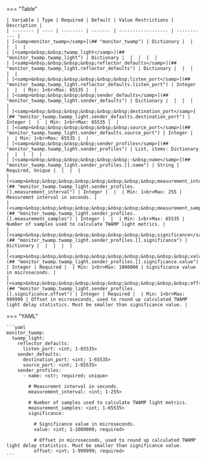 <!--
  ~ Copyright (c) 2025 Arista Networks, Inc.
  ~ Use of this source code is governed by the Apache License 2.0
  ~ that can be found in the LICENSE file.
  -->
=== "Table"

    | Variable | Type | Required | Default | Value Restrictions | Description |
    | -------- | ---- | -------- | ------- | ------------------ | ----------- |
    | [<samp>monitor_twamp</samp>](## "monitor_twamp") | Dictionary |  |  |  |  |
    | [<samp>&nbsp;&nbsp;twamp_light</samp>](## "monitor_twamp.twamp_light") | Dictionary |  |  |  |  |
    | [<samp>&nbsp;&nbsp;&nbsp;&nbsp;reflector_defaults</samp>](## "monitor_twamp.twamp_light.reflector_defaults") | Dictionary |  |  |  |  |
    | [<samp>&nbsp;&nbsp;&nbsp;&nbsp;&nbsp;&nbsp;listen_port</samp>](## "monitor_twamp.twamp_light.reflector_defaults.listen_port") | Integer |  |  | Min: 1<br>Max: 65535 |  |
    | [<samp>&nbsp;&nbsp;&nbsp;&nbsp;sender_defaults</samp>](## "monitor_twamp.twamp_light.sender_defaults") | Dictionary |  |  |  |  |
    | [<samp>&nbsp;&nbsp;&nbsp;&nbsp;&nbsp;&nbsp;destination_port</samp>](## "monitor_twamp.twamp_light.sender_defaults.destination_port") | Integer |  |  | Min: 1<br>Max: 65535 |  |
    | [<samp>&nbsp;&nbsp;&nbsp;&nbsp;&nbsp;&nbsp;source_port</samp>](## "monitor_twamp.twamp_light.sender_defaults.source_port") | Integer |  |  | Min: 1<br>Max: 65535 |  |
    | [<samp>&nbsp;&nbsp;&nbsp;&nbsp;sender_profiles</samp>](## "monitor_twamp.twamp_light.sender_profiles") | List, items: Dictionary |  |  |  |  |
    | [<samp>&nbsp;&nbsp;&nbsp;&nbsp;&nbsp;&nbsp;-&nbsp;name</samp>](## "monitor_twamp.twamp_light.sender_profiles.[].name") | String | Required, Unique |  |  |  |
    | [<samp>&nbsp;&nbsp;&nbsp;&nbsp;&nbsp;&nbsp;&nbsp;&nbsp;measurement_interval</samp>](## "monitor_twamp.twamp_light.sender_profiles.[].measurement_interval") | Integer |  |  | Min: 1<br>Max: 255 | Measuremnt interval in seconds. |
    | [<samp>&nbsp;&nbsp;&nbsp;&nbsp;&nbsp;&nbsp;&nbsp;&nbsp;measurement_samples</samp>](## "monitor_twamp.twamp_light.sender_profiles.[].measurement_samples") | Integer |  |  | Min: 1<br>Max: 65535 | Number of samples used to calculate TWAMP light metrics. |
    | [<samp>&nbsp;&nbsp;&nbsp;&nbsp;&nbsp;&nbsp;&nbsp;&nbsp;significance</samp>](## "monitor_twamp.twamp_light.sender_profiles.[].significance") | Dictionary |  |  |  |  |
    | [<samp>&nbsp;&nbsp;&nbsp;&nbsp;&nbsp;&nbsp;&nbsp;&nbsp;&nbsp;&nbsp;value</samp>](## "monitor_twamp.twamp_light.sender_profiles.[].significance.value") | Integer | Required |  | Min: 1<br>Max: 1000000 | Significance value in microseconds. |
    | [<samp>&nbsp;&nbsp;&nbsp;&nbsp;&nbsp;&nbsp;&nbsp;&nbsp;&nbsp;&nbsp;offset</samp>](## "monitor_twamp.twamp_light.sender_profiles.[].significance.offset") | Integer | Required |  | Min: 1<br>Max: 999999 | Offset in microseconds, used to round up calculated TWAMP light delay statistics. Must be smaller than significance value. |

=== "YAML"

    ```yaml
    monitor_twamp:
      twamp_light:
        reflector_defaults:
          listen_port: <int; 1-65535>
        sender_defaults:
          destination_port: <int; 1-65535>
          source_port: <int; 1-65535>
        sender_profiles:
          - name: <str; required; unique>

            # Measuremnt interval in seconds.
            measurement_interval: <int; 1-255>

            # Number of samples used to calculate TWAMP light metrics.
            measurement_samples: <int; 1-65535>
            significance:

              # Significance value in microseconds.
              value: <int; 1-1000000; required>

              # Offset in microseconds, used to round up calculated TWAMP light delay statistics. Must be smaller than significance value.
              offset: <int; 1-999999; required>
    ```
